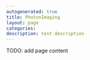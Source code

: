 ```yaml
---
autogenerated: true
title: PhotonImaging
layout: page
categories:
description: test description
---
```


TODO: add page content
